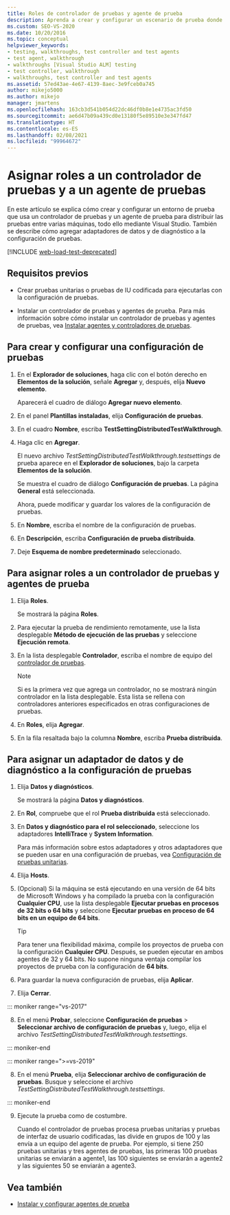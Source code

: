 ```yaml
---
title: Roles de controlador de pruebas y agente de prueba
description: Aprenda a crear y configurar un escenario de prueba donde se usa un controlador de pruebas y un agente de prueba para distribuir las pruebas entre varias máquinas, todo ello mediante Visual Studio.
ms.custom: SEO-VS-2020
ms.date: 10/20/2016
ms.topic: conceptual
helpviewer_keywords:
- testing, walkthroughs, test controller and test agents
- test agent, walkthrough
- walkthroughs [Visual Studio ALM] testing
- test controller, walkthrough
- walkthroughs, test controller and test agents
ms.assetid: 57ed43ae-4e67-4139-8aec-3e9fceb0a745
author: mikejo5000
ms.author: mikejo
manager: jmartens
ms.openlocfilehash: 163cb3d541b054d22dc46df0b8e1e4735ac3fd50
ms.sourcegitcommit: ae6d47b09a439cd0e13180f5e89510e3e347fd47
ms.translationtype: HT
ms.contentlocale: es-ES
ms.lasthandoff: 02/08/2021
ms.locfileid: "99964672"
---
```

# <a name="assign-roles-to-a-test-controller-and-test-agent"></a>Asignar roles a un controlador de pruebas y a un agente de pruebas

En este artículo se explica cómo crear y configurar un entorno de prueba que usa un controlador de pruebas y un agente de prueba para distribuir las pruebas entre varias máquinas, todo ello mediante Visual Studio. También se describe cómo agregar adaptadores de datos y de diagnóstico a la configuración de pruebas.

[!INCLUDE [web-load-test-deprecated](includes/web-load-test-deprecated.md)]

## <a name="prerequisites"></a>Requisitos previos

- Crear pruebas unitarias o pruebas de IU codificada para ejecutarlas con la configuración de pruebas.

- Instalar un controlador de pruebas y agentes de prueba. Para más información sobre cómo instalar un controlador de pruebas y agentes de pruebas, vea [Instalar agentes y controladores de pruebas](../test/lab-management/install-configure-test-agents.md).

## <a name="to-create-and-configure-a-test-setting"></a>Para crear y configurar una configuración de pruebas

1. En el **Explorador de soluciones**, haga clic con el botón derecho en **Elementos de la solución**, señale **Agregar** y, después, elija **Nuevo elemento**.

     Aparecerá el cuadro de diálogo **Agregar nuevo elemento**.

2. En el panel **Plantillas instaladas**, elija **Configuración de pruebas**.

3. En el cuadro **Nombre**, escriba **TestSettingDistributedTestWalkthrough**.

4. Haga clic en **Agregar**.

     El nuevo archivo *TestSettingDistributedTestWalkthrough.testsettings* de prueba aparece en el **Explorador de soluciones**, bajo la carpeta **Elementos de la solución**.

     Se muestra el cuadro de diálogo **Configuración de pruebas**. La página **General** está seleccionada.

     Ahora, puede modificar y guardar los valores de la configuración de pruebas.

5. En **Nombre**, escriba el nombre de la configuración de pruebas.

6. En **Descripción**, escriba **Configuración de prueba distribuida**.

7. Deje **Esquema de nombre predeterminado** seleccionado.

## <a name="to-assign-roles-to-a-test-controller-and-test-agents"></a>Para asignar roles a un controlador de pruebas y agentes de prueba

1. Elija **Roles**.

     Se mostrará la página **Roles**.

2. Para ejecutar la prueba de rendimiento remotamente, use la lista desplegable **Método de ejecución de las pruebas** y seleccione **Ejecución remota**.

3. En la lista desplegable **Controlador**, escriba el nombre de equipo del [controlador de pruebas](../test/lab-management/install-configure-test-agents.md).

    > [!NOTE]
    > Si es la primera vez que agrega un controlador, no se mostrará ningún controlador en la lista desplegable. Esta lista se rellena con controladores anteriores especificados en otras configuraciones de pruebas.

4. En **Roles**, elija **Agregar**.

5. En la fila resaltada bajo la columna **Nombre**, escriba **Prueba distribuida**.

## <a name="to-assign-a-diagnostic-and-data-adapter-to-your-test-setting"></a>Para asignar un adaptador de datos y de diagnóstico a la configuración de pruebas

1. Elija **Datos y diagnósticos**.

     Se mostrará la página **Datos y diagnósticos**.

2. En **Rol**, compruebe que el rol **Prueba distribuida** está seleccionado.

3. En **Datos y diagnóstico para el rol seleccionado**, seleccione los adaptadores **IntelliTrace** y **System Information**.

     Para más información sobre estos adaptadores y otros adaptadores que se pueden usar en una configuración de pruebas, vea [Configuración de pruebas unitarias](../test/configure-unit-tests-by-using-a-dot-runsettings-file.md).

4. Elija **Hosts**.

5. (Opcional) Si la máquina se está ejecutando en una versión de 64 bits de Microsoft Windows y ha compilado la prueba con la configuración **Cualquier CPU**, use la lista desplegable **Ejecutar pruebas en procesos de 32 bits o 64 bits** y seleccione **Ejecutar pruebas en proceso de 64 bits en un equipo de 64 bits**.

    > [!TIP]
    > Para tener una flexibilidad máxima, compile los proyectos de prueba con la configuración **Cualquier CPU**. Después, se pueden ejecutar en ambos agentes de 32 y 64 bits. No supone ninguna ventaja compilar los proyectos de prueba con la configuración de **64 bits**.

6. Para guardar la nueva configuración de pruebas, elija **Aplicar**.

7. Elija **Cerrar**.

::: moniker range="vs-2017"

8. En el menú **Probar**, seleccione **Configuración de pruebas** > **Seleccionar archivo de configuración de pruebas** y, luego, elija el archivo *TestSettingDistributedTestWalkthrough.testsettings*.

::: moniker-end

::: moniker range=">=vs-2019"

8. En el menú **Prueba**, elija **Seleccionar archivo de configuración de pruebas**. Busque y seleccione el archivo *TestSettingDistributedTestWalkthrough.testsettings*.

::: moniker-end

9. Ejecute la prueba como de costumbre.

     Cuando el controlador de pruebas procesa pruebas unitarias y pruebas de interfaz de usuario codificadas, las divide en grupos de 100 y las envía a un equipo del agente de prueba. Por ejemplo, si tiene 250 pruebas unitarias y tres agentes de pruebas, las primeras 100 pruebas unitarias se enviarán a agente1, las 100 siguientes se enviarán a agente2 y las siguientes 50 se enviarán a agente3.

## <a name="see-also"></a>Vea también

- [Instalar y configurar agentes de prueba](../test/lab-management/install-configure-test-agents.md)
